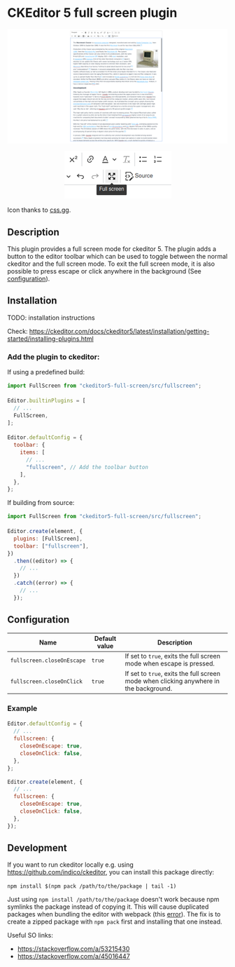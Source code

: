# CKEditor 5 full screen plugin

![](assets/fullscreen.png)

<p align="center">
    <img src="assets/fullscreen-icon.png" />
</p>

Icon thanks to [css.gg](https://github.com/astrit/css.gg).

## Description

This plugin provides a full screen mode for ckeditor 5. The plugin adds a button to the editor toolbar which can be used to toggle between the normal ckeditor and the full screen mode. To exit the full screen mode, it is also possible to press escape or click anywhere in the background (See [configuration](#configuration)).

## Installation

TODO: installation instructions

Check: https://ckeditor.com/docs/ckeditor5/latest/installation/getting-started/installing-plugins.html

### Add the plugin to ckeditor:

If using a predefined build:

```js
import FullScreen from "ckeditor5-full-screen/src/fullscreen";

Editor.builtinPlugins = [
  // ...
  FullScreen,
];

Editor.defaultConfig = {
  toolbar: {
    items: [
      // ...
      "fullscreen", // Add the toolbar button
    ],
  },
};
```

If building from source:

```js
import FullScreen from "ckeditor5-full-screen/src/fullscreen";

Editor.create(element, {
  plugins: [FullScreen],
  toolbar: ["fullscreen"],
})
  .then((editor) => {
    // ...
  })
  .catch((error) => {
    // ...
  });
```

## Configuration

| Name                       | Default value | Description                                                                            |
| -------------------------- | ------------- | -------------------------------------------------------------------------------------- |
| `fullscreen.closeOnEscape` | `true`        | If set to `true`, exits the full screen mode when escape is pressed.                   |
| `fullscreen.closeOnClick`  | `true`        | If set to `true`, exits the full screen mode when clicking anywhere in the background. |

### Example

```js
Editor.defaultConfig = {
  // ...
  fullscreen: {
    closeOnEscape: true,
    closeOnClick: false,
  },
};
```

```js
Editor.create(element, {
  // ...
  fullscreen: {
    closeOnEscape: true,
    closeOnClick: false,
  },
});
```

## Development

If you want to run ckeditor locally e.g. using https://github.com/indico/ckeditor,
you can install this package directly:

`npm install $(npm pack /path/to/the/package | tail -1)`

Just using `npm install /path/to/the/package` doesn't work because npm symlinks the package instead of copying it. This will cause duplicated packages when bundling the editor with webpack (this [error](https://ckeditor.com/docs/ckeditor5/latest/support/error-codes.html#error-ckeditor-duplicated-modules)). The fix is to create a zipped package with `npm pack` first and installing that one instead.

Useful SO links:

- https://stackoverflow.com/a/53215430
- https://stackoverflow.com/a/45016447

